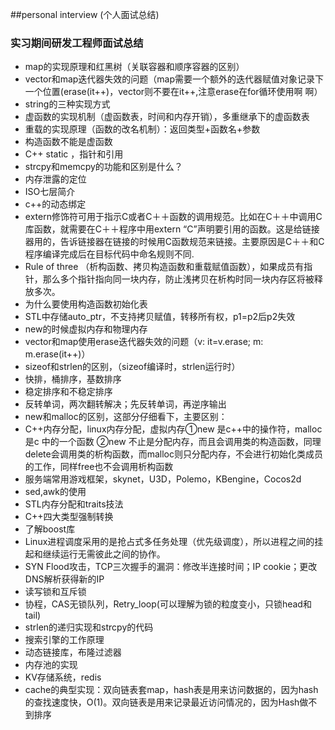 
##personal interview (个人面试总结)
### 实习期间研发工程师面试总结
* map的实现原理和红黑树（关联容器和顺序容器的区别）
* vector和map迭代器失效的问题（map需要一个额外的迭代器赋值对象记录下一个位置(erase(it++)，vector则不要在it++,注意erase在for循环使用啊 啊）
* string的三种实现方式
* 虚函数的实现机制（虚函数表，时间和内存开销），多重继承下的虚函数表
* 重载的实现原理（函数的改名机制）：返回类型+函数名+参数
* 构造函数不能是虚函数
* C++ static ，指针和引用
* strcpy和memcpy的功能和区别是什么？
* 内存泄露的定位
* ISO七层简介
* c++的动态绑定
* extern修饰符可用于指示C或者C＋＋函数的调用规范。比如在C＋＋中调用C库函数，就需要在C＋＋程序中用extern “C”声明要引用的函数。这是给链接器用的，告诉链接器在链接的时候用C函数规范来链接。主要原因是C＋＋和C程序编译完成后在目标代码中命名规则不同.
* Rule of three （析构函数、拷贝构造函数和重载赋值函数），如果成员有指针，那么多个指针指向同一块内存，防止浅拷贝在析构时同一块内存区将被释放多次。
* 为什么要使用构造函数初始化表
* STL中存储auto_ptr，不支持拷贝赋值，转移所有权，p1=p2后p2失效
* new的时候虚拟内存和物理内存
* vector和map使用erase迭代器失效的问题（v: it=v.erase; m: m.erase(it++)）
* sizeof和strlen的区别，（sizeof编译时，strlen运行时）
* 快排，桶排序，基数排序
* 稳定排序和不稳定排序
* 反转单词，两次翻转解决；先反转单词，再逆序输出
* new和malloc的区别，这部分仔细看下，主要区别：
* C++内存分配，linux内存分配，虚拟内存①new 是c++中的操作符，malloc是c 中的一个函数
②new 不止是分配内存，而且会调用类的构造函数，同理delete会调用类的析构函数，而malloc则只分配内存，不会进行初始化类成员的工作，同样free也不会调用析构函数
* 服务端常用游戏框架，skynet，U3D，Polemo，KBengine，Cocos2d
* sed,awk的使用
* STL内存分配和traits技法
* C++四大类型强制转换
* 了解boost库
* Linux进程调度采用的是抢占式多任务处理（优先级调度），所以进程之间的挂起和继续运行无需彼此之间的协作。
* SYN Flood攻击，TCP三次握手的漏洞：修改半连接时间；IP cookie；更改DNS解析获得新的IP
* 读写锁和互斥锁
* 协程，CAS无锁队列，Retry_loop(可以理解为锁的粒度变小，只锁head和tail)
* strlen的递归实现和strcpy的代码
* 搜索引擎的工作原理
* 动态链接库，布隆过滤器
* 内存池的实现
* KV存储系统，redis
* cache的典型实现：双向链表套map，hash表是用来访问数据的，因为hash的查找速度快，O(1)。双向链表是用来记录最近访问情况的，因为Hash做不到排序
 
